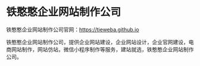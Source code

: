 # 铁憨憨企业网站制作公司

铁憨憨企业网站制作公司官网：https://tieweba.github.io

铁憨憨企业网站制作公司，提供企业网站建设，企业网站设计，企业官网建设，电商网站制作，网站仿站，微信小程序制作等服务，建站就选，铁憨憨企业网站制作公司。
